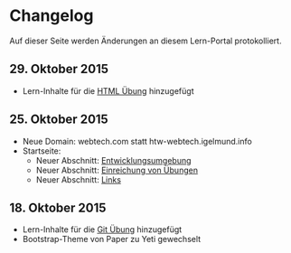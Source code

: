 # Changelog
Auf dieser Seite werden Änderungen an diesem Lern-Portal protokolliert.

## 29. Oktober 2015
* Lern-Inhalte für die [HTML Übung](/site/exercises/html#learning) hinzugefügt

## 25. Oktober 2015
* Neue Domain: webtech.com statt htw-webtech.igelmund.info
* Startseite:
  * Neuer Abschnitt: [Entwicklungsumgebung](/#setup-dev-env)
  * Neuer Abschnitt: [Einreichung von Übungen](/#aris-app-management)
  * Neuer Abschnitt: [Links](/#links)

## 18. Oktober 2015
* Lern-Inhalte für die [Git Übung](/site/exercises/git) hinzugefügt
* Bootstrap-Theme von Paper zu Yeti gewechselt

